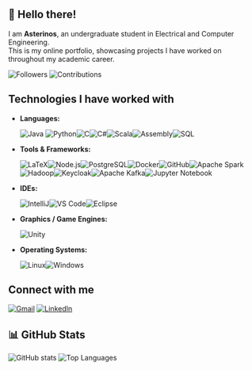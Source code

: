 ## 👋 Hello there!
I am **Asterinos**, an undergraduate student in Electrical and Computer Engineering.  
This is my online portfolio, showcasing projects I have worked on throughout my academic career.

![Followers](https://img.shields.io/github/followers/Asterinos1?style=social) 
![Contributions](https://img.shields.io/badge/Contributions-1234-brightgreen)

## Technologies I have worked with

- **Languages:**  

    ![Java](https://img.shields.io/badge/-Java-007396?style=flat&logo=java&logoColor=white) ![Python](https://img.shields.io/badge/-Python-3776AB?style=flat&logo=python&logoColor=white)![C](https://img.shields.io/badge/-C-00599C?style=flat&logo=c&logoColor=white)![C#](https://img.shields.io/badge/-C%23-239120?style=flat&logo=c-sharp&logoColor=white)![Scala](https://img.shields.io/badge/-Scala-DC322F?style=flat&logo=scala&logoColor=white)![Assembly](https://img.shields.io/badge/-Assembly-6E4C13?style=flat&logo=assembly&logoColor=white)![SQL](https://img.shields.io/badge/-SQL-4479A1?style=flat&logo=sql&logoColor=white)

- **Tools & Frameworks:** 

    ![LaTeX](https://img.shields.io/badge/-LaTeX-008080?style=flat&logo=latex&logoColor=white)![Node.js](https://img.shields.io/badge/-Node.js-339933?style=flat&logo=node.js&logoColor=white)![PostgreSQL](https://img.shields.io/badge/-PostgreSQL-4169E1?style=flat&logo=postgresql&logoColor=white)![Docker](https://img.shields.io/badge/-Docker-2496ED?style=flat&logo=docker&logoColor=white)![GitHub](https://img.shields.io/badge/-GitHub-181717?style=flat&logo=github&logoColor=white)![Apache Spark](https://img.shields.io/badge/-Apache%20Spark-E25A1C?style=flat&logo=apache-spark&logoColor=white)![Hadoop](https://img.shields.io/badge/-Hadoop-66CCFF?style=flat&logo=apache-hadoop&logoColor=black)![Keycloak](https://img.shields.io/badge/-Keycloak-772953?style=flat&logo=keycloak&logoColor=white)![Apache Kafka](https://img.shields.io/badge/-Apache%20Kafka-231F20?style=flat&logo=apache-kafka&logoColor=white)![Jupyter Notebook](https://img.shields.io/badge/-Jupyter%20Notebook-F37626?style=flat&logo=jupyter&logoColor=white)

- **IDEs:**  

    ![IntelliJ](https://img.shields.io/badge/-IntelliJ-000000?style=flat&logo=intellij-idea&logoColor=white)![VS Code](https://img.shields.io/badge/-VS%20Code-007ACC?style=flat&logo=visual-studio-code&logoColor=white)![Eclipse](https://img.shields.io/badge/-Eclipse-2C2255?style=flat&logo=eclipse&logoColor=white)

- **Graphics / Game Engines:**  

    ![Unity](https://img.shields.io/badge/-Unity-100000?style=flat&logo=unity&logoColor=white)

- **Operating Systems:**  

    ![Linux](https://img.shields.io/badge/-Linux-FCC624?style=flat&logo=linux&logoColor=black)![Windows](https://img.shields.io/badge/-Windows-0078D6?style=flat&logo=windows&logoColor=white)


##  Connect with me
[![Gmail](https://img.shields.io/badge/-Gmail-D14836?style=flat&logo=gmail&logoColor=white)](mailto:karalhs.as@gmail.com) 
[![LinkedIn](https://img.shields.io/badge/-LinkedIn-0A66C2?style=flat&logo=linkedin&logoColor=white)](https://www.linkedin.com/in/asterinos-karalis-8607b82a8) 


## 📊 GitHub Stats

<!-- Main Stats and Top Languages -->
![GitHub stats](https://github-readme-stats.vercel.app/api?username=Asterinos1&show_icons=true&theme=default) 
![Top Languages](https://github-readme-stats.vercel.app/api/top-langs/?username=Asterinos1&layout=compact)




